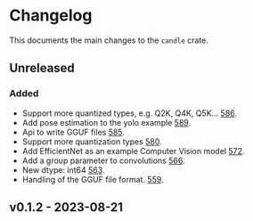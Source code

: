 # Changelog
This documents the main changes to the `candle` crate.

## Unreleased
### Added
- Support more quantized types, e.g. Q2K, Q4K, Q5K...
  [586](https://github.com/huggingface/candle/pull/586).
- Add pose estimation to the yolo example
  [589](https://github.com/huggingface/candle/pull/589).
- Api to write GGUF files
  [585](https://github.com/huggingface/candle/pull/585).
- Support more quantization types
  [580](https://github.com/huggingface/candle/pull/580).
- Add EfficientNet as an example Computer Vision model
  [572](https://github.com/huggingface/candle/pull/572).
- Add a group parameter to convolutions
  [566](https://github.com/huggingface/candle/pull/566).
- New dtype: int64
  [563](https://github.com/huggingface/candle/pull/563).
- Handling of the GGUF file format.
  [559](https://github.com/huggingface/candle/pull/559).

## v0.1.2 - 2023-08-21
